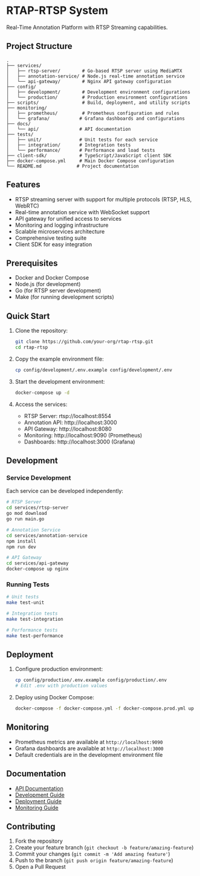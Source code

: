 # RTAP-RTSP System

Real-Time Annotation Platform with RTSP Streaming capabilities.

## Project Structure

```
.
├── services/
│   ├── rtsp-server/        # Go-based RTSP server using MediaMTX
│   ├── annotation-service/ # Node.js real-time annotation service
│   └── api-gateway/        # Nginx API gateway configuration
├── config/
│   ├── development/        # Development environment configurations
│   └── production/         # Production environment configurations
├── scripts/                # Build, deployment, and utility scripts
├── monitoring/
│   ├── prometheus/         # Prometheus configuration and rules
│   └── grafana/           # Grafana dashboards and configurations
├── docs/
│   └── api/               # API documentation
├── tests/
│   ├── unit/              # Unit tests for each service
│   ├── integration/       # Integration tests
│   └── performance/       # Performance and load tests
├── client-sdk/            # TypeScript/JavaScript client SDK
├── docker-compose.yml     # Main Docker Compose configuration
└── README.md             # Project documentation
```

## Features

- RTSP streaming server with support for multiple protocols (RTSP, HLS, WebRTC)
- Real-time annotation service with WebSocket support
- API gateway for unified access to services
- Monitoring and logging infrastructure
- Scalable microservices architecture
- Comprehensive testing suite
- Client SDK for easy integration

## Prerequisites

- Docker and Docker Compose
- Node.js (for development)
- Go (for RTSP server development)
- Make (for running development scripts)

## Quick Start

1. Clone the repository:
   ```bash
   git clone https://github.com/your-org/rtap-rtsp.git
   cd rtap-rtsp
   ```

2. Copy the example environment file:
   ```bash
   cp config/development/.env.example config/development/.env
   ```

3. Start the development environment:
   ```bash
   docker-compose up -d
   ```

4. Access the services:
   - RTSP Server: rtsp://localhost:8554
   - Annotation API: http://localhost:3000
   - API Gateway: http://localhost:8080
   - Monitoring: http://localhost:9090 (Prometheus)
   - Dashboards: http://localhost:3000 (Grafana)

## Development

### Service Development

Each service can be developed independently:

```bash
# RTSP Server
cd services/rtsp-server
go mod download
go run main.go

# Annotation Service
cd services/annotation-service
npm install
npm run dev

# API Gateway
cd services/api-gateway
docker-compose up nginx
```

### Running Tests

```bash
# Unit tests
make test-unit

# Integration tests
make test-integration

# Performance tests
make test-performance
```

## Deployment

1. Configure production environment:
   ```bash
   cp config/production/.env.example config/production/.env
   # Edit .env with production values
   ```

2. Deploy using Docker Compose:
   ```bash
   docker-compose -f docker-compose.yml -f docker-compose.prod.yml up -d
   ```

## Monitoring

- Prometheus metrics are available at `http://localhost:9090`
- Grafana dashboards are available at `http://localhost:3000`
- Default credentials are in the development environment file

## Documentation

- [API Documentation](docs/api/README.md)
- [Development Guide](docs/development.md)
- [Deployment Guide](docs/deployment.md)
- [Monitoring Guide](docs/monitoring.md)

## Contributing

1. Fork the repository
2. Create your feature branch (`git checkout -b feature/amazing-feature`)
3. Commit your changes (`git commit -m 'Add amazing feature'`)
4. Push to the branch (`git push origin feature/amazing-feature`)
5. Open a Pull Request


